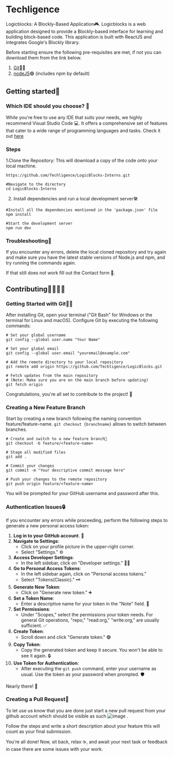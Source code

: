# Techligence
Logicblocks: A Blockly-Based Application🎮.
Logicblocks is a web application designed to provide a Blockly-based interface for learning and building block-based code. This application is built with ReactJS and integrates Google's Blockly library.

Before starting ensure the following pre-requisites are met, if not you can download them from the link below.
1. [Git](https://git-scm.com/downloads)🐱‍💻
2. [nodeJS](https://nodejs.org/en/download)🟢 (includes npm by default)

## Getting started🌟

### Which IDE should you choose? 🤔
While you're free to use any IDE that suits your needs, we highly recommend Visual Studio Code 💻. It offers a comprehensive set of features that cater to a wide range of programming languages and tasks. Check it out [here](https://code.visualstudio.com/)

### Steps  
1.Clone the Repository: This will download a copy of the code onto your local machine.
```
https://github.com/Techligence/LogicBlocks-Interns.git

#Navigate to the directory
cd LogicBlocks-Interns
```
2. Install dependencies and run a local development server🛠️ 
```
#Install all the dependencies mentioned in the 'package.json' file
npm install

#Start the development server
npm run dev
```
### Troubleshooting🚧

If you encounter any errors, delete the local cloned repository and try again and make sure you have the latest stable versions of Node.js and npm, and try running the commands again.

If that still does not work fill out the Contact form 📧.


## Contributing👩‍💻👨‍💻
### Getting Started with Git🐱‍👤
After installing Git, open your terminal ("Git Bash" for Windows or the terminal for Linux and macOS). Configure Git by executing the following commands:
```
# Set your global username
git config --global user.name "Your Name"

# Set your global email
git config --global user.email "youremail@example.com"

# Add the remote directory to your local repository
git remote add origin https://github.com/Techligence/LogicBlocks.git

# Fetch updates from the main repository
# (Note: Make sure you are on the main branch before updating)
git fetch origin

```
Congratulations, you're all set to contribute to the project! 🎉
### Creating a New Feature Branch

Start by creating a new branch following the naming convention feature/feature-name. ```git checkout {branchname}``` allows to switch between branches.
```
# Create and switch to a new feature branch🌿
git checkout -b feature/<feature-name>

# Stage all modified files
git add .

# Commit your changes
git commit -m "Your descriptive commit message here"

# Push your changes to the remote repository
git push origin feature/<feature-name>
```

You will be prompted for your GitHub username and password after this.

### Authentication Issues🔒
If you encounter any errors while proceeding, perform the following steps to generate a new personal access token:
1. **Log in to your GitHub account**. 👤
2. **Navigate to Settings**:
   - Click on your profile picture in the upper-right corner.
   - Select "Settings." ⚙️
3. **Access Developer Settings**:
   - In the left sidebar, click on "Developer settings." 👨‍💻
4. **Go to Personal Access Tokens**:
   - In the left sidebar again, click on "Personal access tokens."
   - Select "Tokens(Classic)." 🗝️
5. **Generate New Token**: 
   - Click on "Generate new token." ➕
6. **Set a Token Name**: 
   - Enter a descriptive name for your token in the "Note" field. 📝
7. **Set Permissions**: 
   - Under "Scopes," select the permissions your token needs. For general Git operations, "repo," "read:org," "write:org," are usually sufficient. ✅
8. **Create Token**: 
   - Scroll down and click "Generate token." 🟢
9. **Copy Token**: 
   - Copy the generated token and keep it secure. You won't be able to see it again. 🔒
10. **Use Token for Authentication**: 
    - After executing the `git push` command, enter your username as usual. Use the token as your password when prompted. 🛡️


Nearly there! 🌈

### Creating a Pull Request🤝
To let use us know that you are done just start a new pull request from your github account which should be visible as such 
![image](https://github.com/bhaveshsirvi/Techligence/assets/79744815/ac428199-9ee5-459b-afc2-be053c4b3d55) .

Follow the steps and write a short description about your feature this will count as your final submission.

You're all done! Now, sit back, relax ☕, and await your next task or feedback in case there are some issues with your work.

